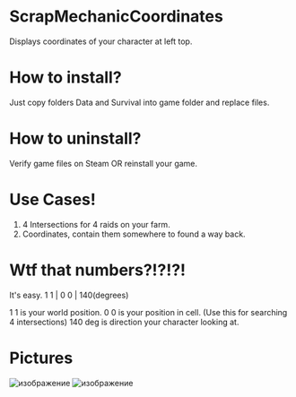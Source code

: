 # ScrapMechanicCoordinates
Displays coordinates of your character at left top.

# How to install?
Just copy folders Data and Survival into game folder and replace files.

# How to uninstall?
Verify game files on Steam OR reinstall your game.

# Use Cases!
1. 4 Intersections for 4 raids on your farm.
2. Coordinates, contain them somewhere to found a way back.

# Wtf that numbers?!?!?!
It's easy.
1 1 | 0 0 | 140(degrees)

1 1 is your world position.
0 0 is your position in cell. (Use this for searching 4 intersections)
140 deg is direction your character looking at.

# Pictures
![изображение](https://user-images.githubusercontent.com/124236227/220407728-53960538-fd05-4c86-8103-959670d4edd7.png)
![изображение](https://user-images.githubusercontent.com/124236227/220407695-ea0af6ca-5b2a-4e52-afa0-e1f74e40f3ae.png)
